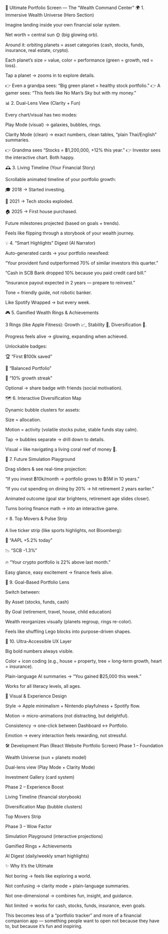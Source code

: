💎 Ultimate Portfolio Screen — The “Wealth Command Center”
🌍 1. Immersive Wealth Universe (Hero Section)

Imagine landing inside your own financial solar system.

Net worth = central sun 🌞 (big glowing orb).

Around it: orbiting planets = asset categories (cash, stocks, funds, insurance, real estate, crypto).

Each planet’s size = value, color = performance (green = growth, red = loss).

Tap a planet → zooms in to explore details.

👉 Even a grandpa sees: “Big green planet = healthy stock portfolio.”
👉 A gamer sees: “This feels like No Man’s Sky but with my money.”

📊 2. Dual-Lens View (Clarity + Fun)

Every chart/visual has two modes:

Play Mode (visual) → galaxies, bubbles, rings.

Clarity Mode (clean) → exact numbers, clean tables, “plain Thai/English” summaries.

👉 Grandma sees “Stocks = ฿1,200,000, +12% this year.”
👉 Investor sees the interactive chart. Both happy.

🕰 3. Living Timeline (Your Financial Story)

Scrollable animated timeline of your portfolio growth:

🎓 2018 → Started investing.

🚀 2021 → Tech stocks exploded.

🏠 2025 → First house purchased.

Future milestones projected (based on goals + trends).

Feels like flipping through a storybook of your wealth journey.

💡 4. “Smart Highlights” Digest (AI Narrator)

Auto-generated cards → your portfolio newsfeed:

“Your provident fund outperformed 70% of similar investors this quarter.”

“Cash in SCB Bank dropped 10% because you paid credit card bill.”

“Insurance payout expected in 2 years — prepare to reinvest.”

Tone = friendly guide, not robotic banker.

Like Spotify Wrapped → but every week.

🎮 5. Gamified Wealth Rings & Achievements

3 Rings (like Apple Fitness): Growth 📈, Stability 🏦, Diversification 🌈.

Progress feels alive → glowing, expanding when achieved.

Unlockable badges:

🏆 “First ฿100k saved”

💎 “Balanced Portfolio”

🚀 “10% growth streak”

Optional → share badge with friends (social motivation).

🗺 6. Interactive Diversification Map

Dynamic bubble clusters for assets:

Size = allocation.

Motion = activity (volatile stocks pulse, stable funds stay calm).

Tap → bubbles separate → drill down to details.

Visual = like navigating a living coral reef of money 🪸.

🔮 7. Future Simulation Playground

Drag sliders & see real-time projection:

“If you invest ฿10k/month → portfolio grows to ฿5M in 10 years.”

“If you cut spending on dining by 20% → hit retirement 2 years earlier.”

Animated outcome (goal star brightens, retirement age slides closer).

Turns boring finance math → into an interactive game.

⚡ 8. Top Movers & Pulse Strip

A live ticker strip (like sports highlights, not Bloomberg):

🚀 “AAPL +5.2% today”

📉 “SCB -1.3%”

🔥 “Your crypto portfolio is 22% above last month.”

Easy glance, easy excitement → finance feels alive.

🎯 9. Goal-Based Portfolio Lens

Switch between:

By Asset (stocks, funds, cash)

By Goal (retirement, travel, house, child education)

Wealth reorganizes visually (planets regroup, rings re-color).

Feels like shuffling Lego blocks into purpose-driven shapes.

🧠 10. Ultra-Accessible UX Layer

Big bold numbers always visible.

Color + icon coding (e.g., house = property, tree = long-term growth, heart = insurance).

Plain-language AI summaries → “You gained ฿25,000 this week.”

Works for all literacy levels, all ages.

🎨 Visual & Experience Design

Style → Apple minimalism + Nintendo playfulness + Spotify flow.

Motion → micro-animations (not distracting, but delightful).

Consistency → one-click between Dashboard ↔ Portfolio.

Emotion → every interaction feels rewarding, not stressful.

🛠 Development Plan (React Website Portfolio Screen)
Phase 1 – Foundation

Wealth Universe (sun + planets model)

Dual-lens view (Play Mode + Clarity Mode)

Investment Gallery (card system)

Phase 2 – Experience Boost

Living Timeline (financial storybook)

Diversification Map (bubble clusters)

Top Movers Strip

Phase 3 – Wow Factor

Simulation Playground (interactive projections)

Gamified Rings + Achievements

AI Digest (daily/weekly smart highlights)

✨ Why It’s the Ultimate

Not boring → feels like exploring a world.

Not confusing → clarity mode + plain-language summaries.

Not one-dimensional → combines fun, insight, and guidance.

Not limited → works for cash, stocks, funds, insurance, even goals.

This becomes less of a “portfolio tracker” and more of a financial companion app — something people want to open not because they have to, but because it’s fun and inspiring.